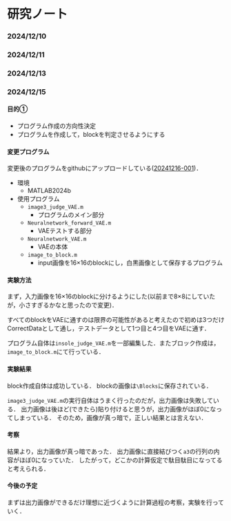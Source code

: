 # 研究ノート

### 2024/12/10

### 2024/12/11

### 2024/12/13

### 2024/12/15
#### 目的①
* プログラム作成の方向性決定
* プログラムを作成して，blockを判定させるようにする

#### 変更プログラム
変更後のプログラムをgithubにアップロードしている([20241216-001](https://github.com/tanusai646/LSI_Design_Contest_2025.git))．
* 環境
  * MATLAB2024b
* 使用プログラム
  * `image3_judge_VAE.m`
    * プログラムのメイン部分
  * `Neuralnetwork_forward_VAE.m`
    * VAEテストする部分
  * `Neuralnetwork_VAE.m`
    * VAEの本体
  * `image_to_block.m`
    * input画像を16×16のblockにし，白黒画像として保存するプログラム

#### 実験方法
まず，入力画像を16×16のblockに分けるようにした(以前まで8×8にしていたが，小さすぎるかなと思ったので変更)．

すべてのblockをVAEに通すのは限界の可能性があると考えたので初めは3つだけCorrectDataとして通し，テストデータとして1つ目と4つ目をVAEに通す．

プログラム自体は`insole_judge_VAE.m`を一部編集した．またブロック作成は，`image_to_block.m`にて行っている．

#### 実験結果
block作成自体は成功している．
blockの画像は`\Blocks`に保存されている．

`image3_judge_VAE.m`の実行自体はうまく行ったのだが，出力画像は失敗している．
出力画像は後ほど(できたら)貼り付けると思うが，出力画像がほぼ0になってしまっている．
そのため，画像が真っ暗で，正しい結果とは言えない．

#### 考察
結果より，出力画像が真っ暗であった．
出力画像に直接結びつく`a3`の行列の内容がほぼ0になっていた．
したがって，どこかの計算仮定で駄目駄目になってると考えられる．

#### 今後の予定
まずは出力画像ができるだけ理想に近づくように計算過程の考察，実験を行っていく．